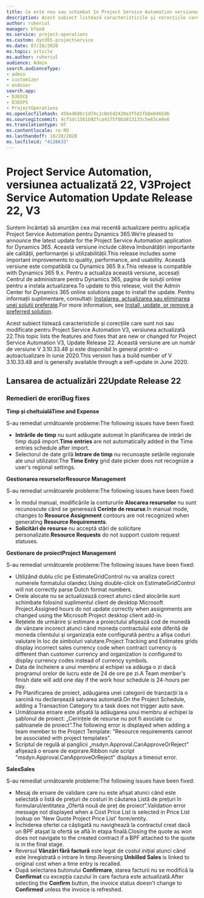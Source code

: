 ```yaml
---
title: Ce este nou sau schimbat în Project Service Automation versiunea actualizată 22, V3
description: Acest subiect listează caracteristicile și corecțiile care sunt disponibile în Project Service Automation V3, versiunea actualizată 22, V3.
author: ruhercul
manager: kfend
ms.service: project-operations
ms.custom: dyn365-projectservice
ms.date: 07/28/2020
ms.topic: article
ms.author: ruhercul
audience: Admin
search.audienceType:
- admin
- customizer
- enduser
search.app:
- D365CE
- D365PS
- ProjectOperations
ms.openlocfilehash: 456ed68bc1d74c2c8e5d2420a3f5d1fb8e0465d6
ms.sourcegitcommit: 4cf1dc1561b92fca4175f0b3813133c5e63ce8e6
ms.translationtype: HT
ms.contentlocale: ro-RO
ms.lasthandoff: 10/28/2020
ms.locfileid: "4126633"
---
```

# <a name="project-service-automation-update-release-22-v3"></a><span data-ttu-id="4e015-103">Project Service Automation, versiunea actualizată 22, V3</span><span class="sxs-lookup"><span data-stu-id="4e015-103">Project Service Automation Update Release 22, V3</span></span>

<span data-ttu-id="4e015-104">Suntem încântați să anunțăm cea mai recentă actualizare pentru aplicația Project Service Automation pentru Dynamics 365.</span><span class="sxs-lookup"><span data-stu-id="4e015-104">We’re pleased to announce the latest update for the Project Service Automation application for Dynamics 365.</span></span> <span data-ttu-id="4e015-105">Această versiune include câteva îmbunătățiri importante ale calității, performanței și utilizabilității.</span><span class="sxs-lookup"><span data-stu-id="4e015-105">This release includes some important improvements to quality, performance, and usability.</span></span> <span data-ttu-id="4e015-106">Această versiune este compatibilă cu Dynamics 365 9.x.</span><span class="sxs-lookup"><span data-stu-id="4e015-106">This release is compatible with Dynamics 365 9.x.</span></span> <span data-ttu-id="4e015-107">Pentru a actualiza această versiune, accesați Centrul de administrare pentru Dynamics 365, pagina de soluții online pentru a instala actualizarea.</span><span class="sxs-lookup"><span data-stu-id="4e015-107">To update to this release, visit the Admin Center for Dynamics 365 online solutions page to install the update.</span></span> <span data-ttu-id="4e015-108">Pentru informații suplimentare, consultați: [Instalarea, actualizarea sau eliminarea unei soluții preferate](https://docs.microsoft.com/power-platform/admin/install-remove-preferred-solution).</span><span class="sxs-lookup"><span data-stu-id="4e015-108">For more information, see [Install, update, or remove a preferred solution](https://docs.microsoft.com/power-platform/admin/install-remove-preferred-solution).</span></span>

<span data-ttu-id="4e015-109">Acest subiect listează caracteristicile și corecțiile care sunt noi sau modificate pentru Project Service Automation V3, versiunea actualizată 22.</span><span class="sxs-lookup"><span data-stu-id="4e015-109">This topic lists the features and fixes that are new or changed for Project Service Automation V3, Update Release 22.</span></span> <span data-ttu-id="4e015-110">Această versiune are un număr de versiune V 3.10.33.48 și este disponibil în general printr-o autoactualizare în iunie 2020.</span><span class="sxs-lookup"><span data-stu-id="4e015-110">This version has a build number of V 3.10.33.48 and is generally available through a self-update in June 2020.</span></span>

## <a name="update-release-22"></a><span data-ttu-id="4e015-111">Lansarea de actualizări 22</span><span class="sxs-lookup"><span data-stu-id="4e015-111">Update Release 22</span></span>

### <a name="bug-fixes"></a><span data-ttu-id="4e015-112">Remedieri de erori</span><span class="sxs-lookup"><span data-stu-id="4e015-112">Bug fixes</span></span>



<span data-ttu-id="4e015-113">**Timp și cheltuială**</span><span class="sxs-lookup"><span data-stu-id="4e015-113">**Time and Expense**</span></span>

<span data-ttu-id="4e015-114">S-au remediat următoarele probleme:</span><span class="sxs-lookup"><span data-stu-id="4e015-114">The following issues have been fixed:</span></span>

- <span data-ttu-id="4e015-115">**Intrările de timp** nu sunt adăugate automat în planificarea de intrări de timp după import.</span><span class="sxs-lookup"><span data-stu-id="4e015-115">**Time entries** are not automatically added in the Time entries schedule after import.</span></span>
- <span data-ttu-id="4e015-116">Selectorul de date grilă **Intrare de timp** nu recunoaște setările regionale ale unui utilizator.</span><span class="sxs-lookup"><span data-stu-id="4e015-116">The **Time Entry** grid date picker does not recognize a user's regional settings.</span></span>

<span data-ttu-id="4e015-117">**Gestionarea resurselor**</span><span class="sxs-lookup"><span data-stu-id="4e015-117">**Resource Management**</span></span>

<span data-ttu-id="4e015-118">S-au remediat următoarele probleme:</span><span class="sxs-lookup"><span data-stu-id="4e015-118">The following issues have been fixed:</span></span>

- <span data-ttu-id="4e015-119">În modul manual, modificările la contururile **Alocarea resurselor** nu sunt recunoscute când se generează **Cerințe de resurse**.</span><span class="sxs-lookup"><span data-stu-id="4e015-119">In manual mode, changes to **Resource Assignment** contours are not recognized when generating **Resource Requirements**.</span></span>
- <span data-ttu-id="4e015-120">**Solicitări de resurse** nu acceptă stări de solicitare personalizate.</span><span class="sxs-lookup"><span data-stu-id="4e015-120">**Resource Requests** do not support custom request statuses.</span></span>

<span data-ttu-id="4e015-121">**Gestionare de proiect**</span><span class="sxs-lookup"><span data-stu-id="4e015-121">**Project Management**</span></span>

<span data-ttu-id="4e015-122">S-au remediat următoarele probleme:</span><span class="sxs-lookup"><span data-stu-id="4e015-122">The following issues have been fixed:</span></span>

- <span data-ttu-id="4e015-123">Utilizând dublu clic pe EstimateGridControl nu va analiza corect numerele formatului olandez.</span><span class="sxs-lookup"><span data-stu-id="4e015-123">Using double-click on EstimateGridControl will not correctly parse Dutch format numbers.</span></span>
- <span data-ttu-id="4e015-124">Orele alocate nu se actualizează corect atunci când alocările sunt schimbate folosind suplimentul client de desktop Microsoft Project.</span><span class="sxs-lookup"><span data-stu-id="4e015-124">Assigned hours do not update correctly when assignments are changed using the Microsoft Project desktop client add-in.</span></span>
- <span data-ttu-id="4e015-125">Rețelele de urmărire și estimare a proiectului afișează cod de monedă de vânzare incorect atunci când moneda contractului este diferită de moneda clientului și organizația este configurată pentru a afișa coduri valutare în loc de simboluri valutare.</span><span class="sxs-lookup"><span data-stu-id="4e015-125">Project Tracking and Estimates grids display incorrect sales currency code when contract currency is different than customer currency and organization is configured to display currency codes instead of currency symbols.</span></span>
- <span data-ttu-id="4e015-126">Data de încheiere a unui membru al echipei va adăuga o zi dacă programul orelor de lucru este de 24 de ore pe zi.</span><span class="sxs-lookup"><span data-stu-id="4e015-126">A Team member's finish date will add one day if the work hour schedule is 24-hours per day.</span></span>
- <span data-ttu-id="4e015-127">Pe Planificarea de proiect, adăugarea unei categorii de tranzacții la o sarcină nu declanșează salvarea automată.</span><span class="sxs-lookup"><span data-stu-id="4e015-127">On the Project Schedule, adding a Transaction Category to a task does not trigger auto save.</span></span>
- <span data-ttu-id="4e015-128">Următoarea eroare este afișată la adăugarea unui membru al echipei la șablonul de proiect: „Cerințele de resurse nu pot fi asociate cu șabloanele de proiect”.</span><span class="sxs-lookup"><span data-stu-id="4e015-128">The following error is displayed when adding a team member to the Project Template: "Resource requirements cannot be associated with project templates".</span></span> 
- <span data-ttu-id="4e015-129">Scriptul de regulă al panglicii „msdyn.Approval.CanApproveOrReject” afișează o eroare de expirare.</span><span class="sxs-lookup"><span data-stu-id="4e015-129">Ribbon rule script "msdyn.Approval.CanApproveOrReject" displays a timeout error.</span></span>

<span data-ttu-id="4e015-130">**Sales**</span><span class="sxs-lookup"><span data-stu-id="4e015-130">**Sales**</span></span>

<span data-ttu-id="4e015-131">S-au remediat următoarele probleme:</span><span class="sxs-lookup"><span data-stu-id="4e015-131">The following issues have been fixed:</span></span>

- <span data-ttu-id="4e015-132">Mesaj de eroare de validare care nu este afișat atunci când este selectată o listă de prețuri de costuri în căutarea Listă de prețuri în formularul/entitatea „Ofertă nouă de preț de proiect”.</span><span class="sxs-lookup"><span data-stu-id="4e015-132">Validation error message not displayed when a Cost Price List is selected in Price List lookup on 'New Quote Project Price List' form/entity.</span></span>
- <span data-ttu-id="4e015-133">Închiderea ofertei ca câștigată nu navighează la contractul creat dacă un BPF atașat la ofertă se află în etapa finală.</span><span class="sxs-lookup"><span data-stu-id="4e015-133">Closing the quote as won does not navigate to the created contract if a BPF attached to the quote is in the final stage.</span></span>
- <span data-ttu-id="4e015-134">Reversul **Vânzări fără factură** este legat de costul inițial atunci când este înregistrată o intrare în timp.</span><span class="sxs-lookup"><span data-stu-id="4e015-134">Reversing **Unbilled Sales** is linked to original cost when a time entry is recalled.</span></span>
- <span data-ttu-id="4e015-135">După selectarea butonului **Confirmare**, starea facturii nu se modifică la **Confirmat** cu excepția cazului în care factura este actualizată.</span><span class="sxs-lookup"><span data-stu-id="4e015-135">After selecting the **Confirm** button, the invoice status doesn't change to **Confirmed** unless the invoice is refreshed.</span></span>
